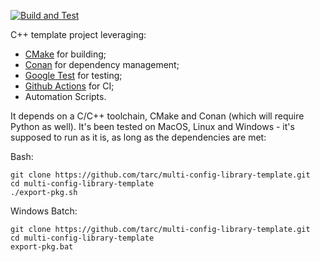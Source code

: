 [![Build and Test](https://github.com/tarc/multi-config-library-template/workflows/Build%20and%20Package/badge.svg?branch=feature/AddLibrary)](https://github.com/tarc/multi-config-library-template/actions)

C++ template project leveraging:

- [CMake](https://cmake.org/) for building;
- [Conan](https://conan.io/) for dependency management;
- [Google Test](https://github.com/google/googletest) for testing;
- [Github Actions](https://github.com/features/actions) for CI;
- Automation Scripts.

It depends on a C/C++ toolchain, CMake and Conan (which will require Python as
well). It's been tested on MacOS, Linux and Windows - it's supposed to run as
it is, as long as the dependencies are met:

Bash:

```console
git clone https://github.com/tarc/multi-config-library-template.git
cd multi-config-library-template
./export-pkg.sh
```

Windows Batch:

```console
git clone https://github.com/tarc/multi-config-library-template.git
cd multi-config-library-template
export-pkg.bat
```
